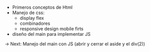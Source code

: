 - Primeros conceptos de Html
- Manejo de css:
    - display flex
    - combinadores
    - responsive design mobile firts
- diseño del main para implementar JS

-> Next: Manejo del main con JS (abrir y cerrar el aside y el div(2))
